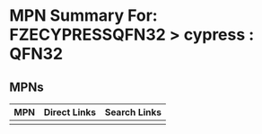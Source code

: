 



# MPN Summary For: FZECYPRESSQFN32 > cypress : QFN32

## MPNs
  

|MPN|Direct Links|Search Links|
| :--- | :--- | :--- |
||||
